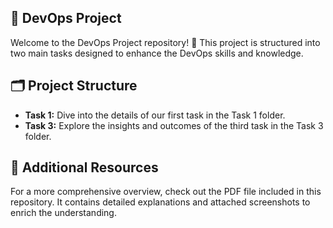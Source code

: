 ## 🚀 DevOps Project

Welcome to the DevOps Project repository! 🎉 This project is structured into two main tasks designed to enhance the DevOps skills and knowledge.

## 🗂️ Project Structure
- **Task 1:** Dive into the details of our first task in the Task 1 folder.
- **Task 3:** Explore the insights and outcomes of the third task in the Task 3 folder.

## 📄 Additional Resources
For a more comprehensive overview, check out the PDF file included in this repository. It contains detailed explanations and attached screenshots to enrich the understanding.
